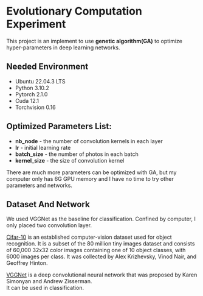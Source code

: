 # Evolutionary Computation Experiment  
This project is an implement to use **genetic algorithm(GA)** to optimize hyper-parameters in deep learning networks.  

## Needed Environment  
- Ubuntu 22.04.3 LTS
- Python 3.10.2
- Pytorch 2.1.0
- Cuda 12.1
- Torchvision 0.16
## Optimized Parameters List:  
- **nb_node** - the number of convolution kernels in each layer  
- **lr**      - initial learning rate  
- **batch_size** - the number of photos in each batch  
- **kernel_size** - the  size of convolution  kernel

There are much more parameters can be optimized with GA, but my computer only has 6G GPU memory and I have no time to try other parameters and networks.  

## Dataset And Network


We used VGGNet as the baseline for classification. Confined by computer, I only placed two convolution layer.  

[Cifar-10](http://www.cs.toronto.edu/~kriz/cifar.html) is an established computer-vision dataset used for object recognition. It is a subset of the 80 million tiny images dataset and consists of 60,000 32x32 color images containing one of 10 object classes, with 6000 images per class. It was collected by Alex Krizhevsky, Vinod Nair, and Geoffrey Hinton.  

[VGGNet](https://miro.medium.com/v2/resize:fit:720/format:webp/1*NNifzsJ7tD2kAfBXt3AzEg.png) is a deep convolutional neural network that was proposed by Karen Simonyan and Andrew Zisserman.  
It can be used in classification.